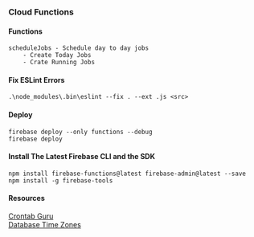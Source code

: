 ### Cloud Functions

#### Functions
    scheduleJobs - Schedule day to day jobs
        - Create Today Jobs
        - Crate Running Jobs

#### Fix ESLint Errors
    .\node_modules\.bin\eslint --fix . --ext .js <src>
   
#### Deploy
    firebase deploy --only functions --debug
    firebase deploy
    
#### Install The Latest Firebase CLI and the SDK
    npm install firebase-functions@latest firebase-admin@latest --save
    npm install -g firebase-tools    
    
#### Resources

   [Crontab Guru](https://crontab.guru/) <br/>
   [Database Time Zones](https://en.wikipedia.org/wiki/List_of_tz_database_time_zones)